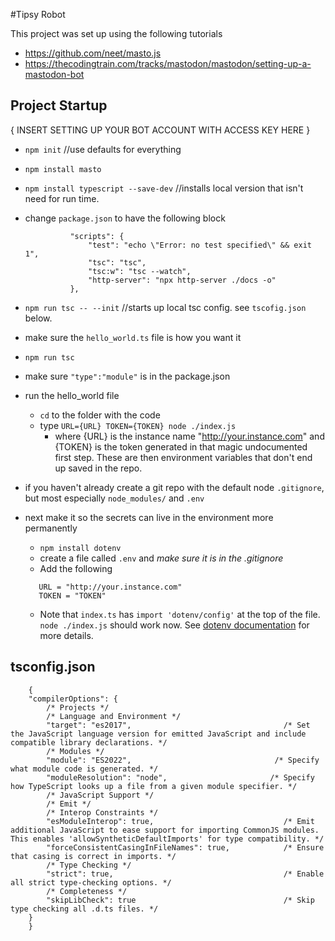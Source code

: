 #Tipsy Robot

This project was set up using the following tutorials

- https://github.com/neet/masto.js
- https://thecodingtrain.com/tracks/mastodon/mastodon/setting-up-a-mastodon-bot

## Project Startup

{ INSERT SETTING UP YOUR BOT ACCOUNT WITH ACCESS KEY HERE }

* `npm init`   //use defaults for everything 
* `npm install masto`
* `npm install typescript --save-dev`  //installs local version that isn't need for run time. 
* change `package.json` to have the following block

                "scripts": {
                    "test": "echo \"Error: no test specified\" && exit 1",
                    "tsc": "tsc",
                    "tsc:w": "tsc --watch",
                    "http-server": "npx http-server ./docs -o"
                },

* `npm run tsc -- --init`  //starts up local tsc config. see `tscofig.json` below.
* make sure the `hello_world.ts` file is how you want it 
* `npm run tsc`
* make sure  `"type":"module"` is in the package.json
* run the hello_world file 
    * `cd` to the folder with the code
    * type `URL={URL} TOKEN={TOKEN} node ./index.js` 
        * where {URL} is the instance name "http://your.instance.com" and {TOKEN} is the token generated in that magic undocumented first step. These are then environment variables that don't end up saved in the repo.
* if you haven't already create a git repo with the default node `.gitignore`, but most especially `node_modules/` and `.env`
* next make it so the secrets can live in the environment more permanently
    * `npm install dotenv`
    * create a file called `.env` and _make sure it is in the .gitignore_
    * Add the following
    ```
       URL = "http://your.instance.com" 
       TOKEN = "TOKEN"
    ```
    * Note that `index.ts` has `import 'dotenv/config'` at the top of the file. `node ./index.js` should work now. See [dotenv documentation](https://github.com/motdotla/dotenv#how-do-i-use-dotenv-with-import) for more details. 
    


## tsconfig.json

        {
        "compilerOptions": {
            /* Projects */
            /* Language and Environment */
            "target": "es2017",                                  /* Set the JavaScript language version for emitted JavaScript and include compatible library declarations. */
            /* Modules */
            "module": "ES2022",                                /* Specify what module code is generated. */
            "moduleResolution": "node",                       /* Specify how TypeScript looks up a file from a given module specifier. */
            /* JavaScript Support */
            /* Emit */
            /* Interop Constraints */
            "esModuleInterop": true,                             /* Emit additional JavaScript to ease support for importing CommonJS modules. This enables 'allowSyntheticDefaultImports' for type compatibility. */
            "forceConsistentCasingInFileNames": true,            /* Ensure that casing is correct in imports. */
            /* Type Checking */
            "strict": true,                                      /* Enable all strict type-checking options. */
            /* Completeness */
            "skipLibCheck": true                                 /* Skip type checking all .d.ts files. */
        }
        }
